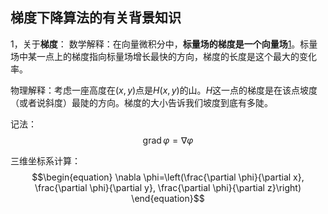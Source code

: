 梯度下降算法的有关背景知识
---
1，关于**梯度**：
数学解释：在向量微积分中，**标量场的梯度是一个向量场**[1]。标量场中某一点上的梯度指向标量场增长最快的方向，梯度的长度是这个最大的变化率。

物理解释：考虑一座高度在$(x, y)$点是$H(x, y)$的山。$H$这一点的梯度是在该点坡度（或者说斜度）最陡的方向。梯度的大小告诉我们坡度到底有多陡。

记法：$$
\operatorname{grad} \varphi=\nabla \varphi
$$

三维坐标系计算：$$\begin{equation}
\nabla \phi=\left(\frac{\partial \phi}{\partial x}, \frac{\partial \phi}{\partial y}, \frac{\partial \phi}{\partial z}\right)
\end{equation}$$

[1]:这个我好像在电磁场中学过？
